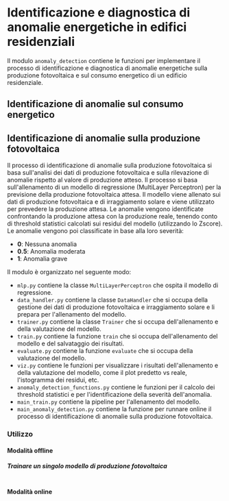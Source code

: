 # Identificazione e diagnostica di anomalie energetiche in edifici residenziali

Il modulo `anomaly_detection` contiene le funzioni per implementare il processo di identificazione e diagnostica di anomalie energetiche sulla produzione fotovoltaica e sul consumo energetico di un edificio residenziale.

## Identificazione di anomalie sul consumo energetico



## Identificazione di anomalie sulla produzione fotovoltaica

Il processo di identificazione di anomalie sulla produzione fotovoltaica si basa sull'analisi dei dati di produzione fotovoltaica e sulla rilevazione di anomalie rispetto al valore di produzione atteso.
Il processo si basa sull'allenamento di un modello di regressione (MultiLayer Perceptron) per la previsione della produzione fotovoltaica attesa.
Il modello viene allenato sui dati di produzione fotovoltaica e di irraggiamento solare e viene utilizzato per prevedere la produzione attesa.
Le anomalie vengono identificate confrontando la produzione attesa con la produzione reale, tenendo conto di threshold statistici calcolati sui residui del modello (utilizzando lo Zscore).
Le anomalie vengono poi classificate in base alla loro severità: 
- **0**: Nessuna anomalia
- **0.5**: Anomalia moderata
- **1**: Anomalia grave

Il modulo è organizzato nel seguente modo:
- `mlp.py` contiene la classe `MultiLayerPerceptron` che ospita il modello di regressione.
- `data_handler.py` contiene la classe `DataHandler` che si occupa della gestione dei dati di produzione fotovoltaica e irraggiamento solare e li prepara per l'allenamento del modello.
- `trainer.py` contiene la classe `Trainer` che si occupa dell'allenamento e della valutazione del modello.
- `train.py` contiene la funzione `train` che si occupa dell'allenamento del modello e del salvataggio dei risultati.
- `evaluate.py` contiene la funzione `evaluate` che si occupa della valutazione del modello.
- `viz.py` contiene le funzioni per visualizzare i risultati dell'allenamento e della valutazione del modello, come il plot predetto vs reale, l'istogramma dei residui, etc.
- `anomaly_detection_functions.py` contiene le funzioni per il calcolo dei threshold statistici e per l'identificazione della severità dell'anomalia.
- `main_train.py` contiene la pipeline per l'allenamento del modello.
- `main_anomaly_detection.py` contiene la funzione per runnare online il processo di identificazione di anomalie sulla produzione fotovoltaica.

### Utilizzo

#### Modalità offline

##### Trainare un singolo modello di produzione fotovoltaica

```python

```


#### Modalità online

